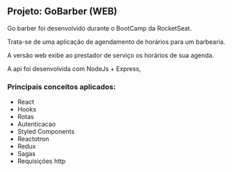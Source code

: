 ## Projeto: GoBarber (WEB)

Go barber foi desenvolvido durante o BootCamp da RocketSeat.

Trata-se de uma aplicação de agendamento de horários para um barbearia.

A versão web exibe ao prestador de serviço os horários de sua agenda.



A api foi desenvolvida com NodeJs + Express, 


### Principais conceitos aplicados:
- React
- Hooks
- Rotas
- Autenticacao
- Styled Components
- Reactotron
- Redux
- Sagas
- Requisições http
